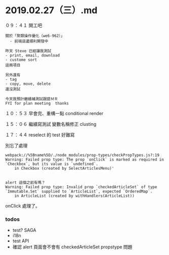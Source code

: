 # 2019.02.27（三）.md

０９：４１ 開工吧
```
關於「聚類操作優化（we6-962）」
  - 前端這邊順利開發中
  
昨天 Steve 已經讓我測試
- print, email, download
- custome sort
這兩項目

另外還有
- tag
- copy, move, delete
還沒測試

今天我預計繼續補測試跟提ＭＲ
FYI for plan meeting  thanks
```

１０：５３ 早會完、重構一點 conditional render

１５：０６ 繼續寫測試
變數名稱修正 clusting

１７：４４ reselect 的 test 好難寫

別忘了處理
``` 
webpack://%5Bname%5D/./node_modules/prop-types/checkPropTypes.js?:19 Warning: Failed prop type: The prop `onClick` is marked as required in `Checkbox`, but its value is `undefined`.
    in Checkbox (created by SelectArticlesMenu)'


alert 這個之前有嗎？
Warning: Failed prop type: Invalid prop `checkedArticleSet` of type `Immutable.Set` supplied to `ArticleList`, expected `OrderedMap`.
    in ArticleList (created by withHandlers(ArticleList))
```

onClick 處理了。  

### todos
- test? SAGA
- i18n
- test API 
- 確認 alert 頁面會不會有 checkedArticleSet propstype 問題
